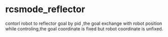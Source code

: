 # rcsmode_reflector
contorl robot to reflector goal by pid ,the goal exchange with robot position while controling,the goal coordinate is fixed but robot coordinate is unfixed.
